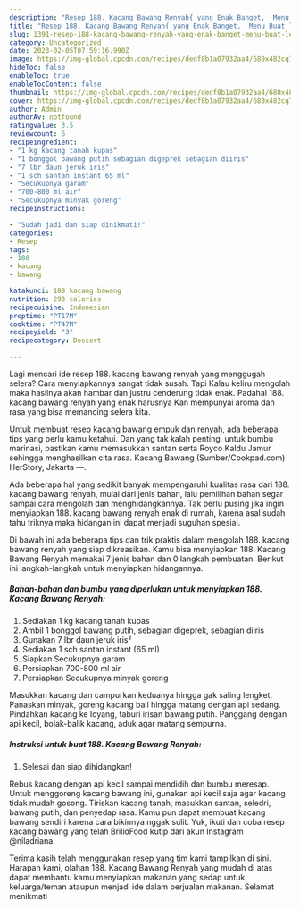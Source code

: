 ```yaml
---
description: "Resep 188. Kacang Bawang Renyah{ yang Enak Banget,  Menu Buat lebaran"
title: "Resep 188. Kacang Bawang Renyah{ yang Enak Banget,  Menu Buat lebaran"
slug: 1391-resep-188-kacang-bawang-renyah-yang-enak-banget-menu-buat-lebaran
category: Uncategorized
date: 2023-02-05T07:59:16.990Z
image: https://img-global.cpcdn.com/recipes/dedf8b1a07932aa4/680x482cq70/188-kacang-bawang-renyah-foto-resep-utama.jpg
hideToc: false
enableToc: true
enableTocContent: false
thumbnail: https://img-global.cpcdn.com/recipes/dedf8b1a07932aa4/680x482cq70/188-kacang-bawang-renyah-foto-resep-utama.jpg
cover: https://img-global.cpcdn.com/recipes/dedf8b1a07932aa4/680x482cq70/188-kacang-bawang-renyah-foto-resep-utama.jpg
author: Admin
authorAv: notfound
ratingvalue: 3.5
reviewcount: 6
recipeingredient:
- "1 kg kacang tanah kupas"
- "1 bonggol bawang putih sebagian digeprek sebagian diiris"
- "7 lbr daun jeruk iris"
- "1 sch santan instant 65 ml"
- "Secukupnya garam"
- "700-800 ml air"
- "Secukupnya minyak goreng"
recipeinstructions:

- "Sudah jadi dan siap dinikmati!"
categories:
- Resep
tags:
- 188
- kacang
- bawang

katakunci: 188 kacang bawang 
nutrition: 293 calories
recipecuisine: Indonesian
preptime: "PT17M"
cooktime: "PT47M"
recipeyield: "3"
recipecategory: Dessert

---
```



Lagi mencari ide resep 188. kacang bawang renyah yang menggugah selera? Cara menyiapkannya sangat tidak susah. Tapi Kalau keliru mengolah maka hasilnya akan hambar dan justru cenderung tidak enak. Padahal 188. kacang bawang renyah yang enak harusnya Kan mempunyai aroma dan rasa yang bisa memancing selera kita.


Untuk membuat resep kacang bawang empuk dan renyah, ada beberapa tips yang perlu kamu ketahui. Dan yang tak kalah penting, untuk bumbu marinasi, pastikan kamu memasukkan santan serta Royco Kaldu Jamur sehingga menghasilkan cita rasa. Kacang Bawang (Sumber/Cookpad.com) HerStory, Jakarta —.

Ada beberapa hal yang sedikit banyak mempengaruhi kualitas rasa dari 188. kacang bawang renyah, mulai dari jenis bahan, lalu pemilihan bahan segar sampai cara mengolah dan menghidangkannya. Tak perlu pusing jika ingin menyiapkan 188. kacang bawang renyah enak di rumah, karena asal sudah tahu triknya maka hidangan ini dapat menjadi suguhan spesial.


Di bawah ini ada beberapa tips dan trik praktis dalam mengolah 188. kacang bawang renyah yang siap dikreasikan. Kamu bisa menyiapkan 188. Kacang Bawang Renyah memakai 7 jenis bahan dan 0 langkah pembuatan. Berikut ini langkah-langkah untuk menyiapkan hidangannya.

<!--inarticleads1-->

##### Bahan-bahan dan bumbu yang diperlukan untuk menyiapkan 188. Kacang Bawang Renyah:

1. Sediakan 1 kg kacang tanah kupas
1. Ambil 1 bonggol bawang putih, sebagian digeprek, sebagian diiris
1. Gunakan 7 lbr daun jeruk iris²
1. Sediakan 1 sch santan instant (65 ml)
1. Siapkan Secukupnya garam
1. Persiapkan 700-800 ml air
1. Persiapkan Secukupnya minyak goreng


Masukkan kacang dan campurkan keduanya hingga gak saling lengket. Panaskan minyak, goreng kacang bali hingga matang dengan api sedang. Pindahkan kacang ke loyang, taburi irisan bawang putih. Panggang dengan api kecil, bolak-balik kacang, aduk agar matang sempurna. 

<!--inarticleads2-->

##### Instruksi untuk buat 188. Kacang Bawang Renyah:


1. Selesai dan siap dihidangkan!

Rebus kacang dengan api kecil sampai mendidih dan bumbu meresap. Untuk menggoreng kacang bawang ini, gunakan api kecil saja agar kacang tidak mudah gosong. Tiriskan kacang tanah, masukkan santan, seledri, bawang putih, dan penyedap rasa. Kamu pun dapat membuat kacang bawang sendiri karena cara bikinnya nggak sulit. Yuk, ikuti dan coba resep kacang bawang yang telah BrilioFood kutip dari akun Instagram @niladriana. 

Terima kasih telah menggunakan resep yang tim kami tampilkan di sini. Harapan kami, olahan 188. Kacang Bawang Renyah yang mudah di atas dapat membantu kamu menyiapkan makanan yang sedap untuk keluarga/teman ataupun menjadi ide dalam berjualan makanan. Selamat menikmati

